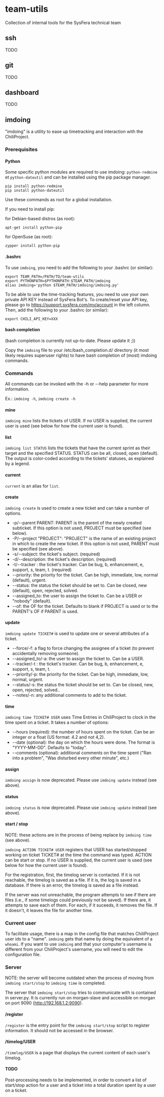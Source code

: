 # team-utils

Collection of internal tools for the SysFera technical team

## ssh

TODO

## git

TODO

## dashboard

TODO

## imdoing

"imdoing" is a utility to ease up timetracking and interaction with the ChiliProject.

### Prerequisites

#### Python

Some specific python modules are required to use imdoing: `python-redmine` et `python-dateutil` and can be installed using the pip package manager.

    pip install python-redmine
    pip install python-dateutil

Use these commands as root for a global installation.

If you need to install pip:

for Debian-based distros (as root):

    apt-get install python-pip

for OpenSuse (as root):

    zypper install python-pip


#### .bashrc

To use `imdoing`, you need to add the following to your .bashrc (or similar):

    export TEAM_PATH=/PATH/TO/team-utils
    export PYTHONPATH=$PYTHONPATH:$TEAM_PATH/imdoing
    alias imdoing='python $TEAM_PATH/imdoing/imdoing.py'

To be able to use the time-tracking features, you need to use your own private API KEY instead of SysFera Bot's. To create/reset your API key, please go to https://support.sysfera.com/my/account in the left column. Then, add the following to your .bashrc (or similar):

    export CHILI_API_KEY=XXX


#### bash completion

(bash completion is currently not up-to-date. Please update it ;))

Copy the `imdoing` file to your /etc/bash_completion.d/ directory (it most likely requires superuser rights) to have bash completion of (most) imdoing commands.

### Commands

All commands can be invoked with the -h or --help parameter for more information.

Ex.: `imdoing -h`, `imdoing create -h`

#### mine

`imdoing mine` lists the tickets of USER. If no USER is supplied, the current user is used (see below for how the current user is found).

#### list

`imdoing list STATUS` lists the tickets that have the current sprint as their target and the specified STATUS. STATUS can be all, closed, open (default). The output is color-coded according to the tickets' statuses, as explained by a legend.


#### current

`current` is an alias for `list`.

#### create

`imdoing create` is used to create a new ticket and can take a number of options.

- -p/--parent PARENT: PARENT is the parent of the newly created subticket. If this option is not used, PROJECT must be specified (see below).
- -P/--project "PROJECT": "PROJECT" is the name of an existing project in which to create the new ticket. If this option is not used, PARENT must be specified (see above).
- -s/--subject: the ticket's subject. (required)
- -d/--description: the ticket's description. (required)
- -t/--tracker : the ticket's tracker. Can be bug, b, enhancement, e, support, s, team, t. (required)
- --priority: the priority for the ticket. Can be high, immediate, low, normal (default), urgent.
- --status: the status the ticket should be set to. Can be closed, new (default), open, rejected, solved.
- --assigned_to: the user to assign the ticket to. Can be a USER or "nobody" (default).
- --of: the OF for the ticket. Defaults to blank if PROJECT is used or to the PARENT's OF if PARENT is used.

#### update

`imdoing update TICKET#` is used to update one or several attributes of a ticket.

- --force/-f: a flag to force changing the assignee of a ticket (to prevent accidentally removing someone).
- --assigned_to/-a: the user to assign the ticket to. Can be a USER.
- --tracker/-t : the ticket's tracker. Can be bug, b, enhancement, e, support, s, team, t.
- --priority/-p: the priority for the ticket. Can be high, immediate, low, normal, urgent.
- --status/-s: the status the ticket should be set to. Can be closed, new, open, rejected, solved..
- --notes/-n: any additional comments to add to the ticket.

#### time

`imdoing time TICKET# USER` uses Time Entries in ChiliProject to clock in the time spent on a ticket. It takes a number of options:

- --hours (required): the number of hours spent on the ticket. Can be an integer or a float (US format: 4.2 and not 4,2).
- --date (optional): the day on which the hours were done. The format is "YYYY-MM-DD". Defaults to "today".
- --comments (optional): additional comments on the time spent ("Ran into a problem", "Was disturbed every other minute", etc.)

#### assign

`imdoing assign` is now deprecated. Please use `imdoing update` instead (see above).

#### status

`imdoing status` is now deprecated. Please use `imdoing update` instead (see above).

#### start / stop

NOTE: these actions are in the process of being replace by `imdoing time` (see above).

`imdoing ACTION TICKET# USER` registers that USER has started/stopped working on ticket TICKET# at the time the command was typed.
ACTION can be start or stop. If no USER is supplied, the current user is used (see below for how the current user is found).

For the registration, first, the timelog server is contacted. If it is not reachable, the timelog is saved as a file. If it is, the log is saved in a database. If there is an error, the timelog is saved as a file instead.

If the server was not unreachable, the program attempts to see if there are files (i.e., if some timelogs could previously not be saved). If there are, it attempts to save each of them. For each, if it suceeds, it removes the file. If it doesn't, it leaves the file for another time.

### Current user

To facilitate usage, there is a map in the config file that matches ChiliProject user ids to a "name". `imdoing` gets that name by doing the equivalent of a `whoami`. If you want to use `imdoing` and that your computer's username is different from your ChiliProject's username, you will need to edit the configuration file.

### Server

NOTE: the server will become outdated when the process of moving from `imdoing start/stop` to `imdoing time` is completed.

The server that `imdoing start/stop` tries to communicate with is contained in server.py. It is currently run on morgan-slave and accessible on morgan on port 9090 (http://192.168.1.2:9090).

#### /register

`/register` is the entry point for the `imdoing start/stop` script to register information. It should not be accessed in the browser.

#### /timelog/USER

`/timelog/USER` is a page that displays the current content of each user's timelog.

#### TODO

Post-processing needs to be implemented, in order to convert a list of start/stop action for a user and a ticket into a total duration spent by a user on a ticket.